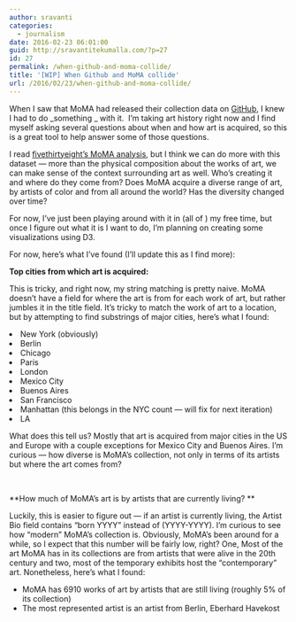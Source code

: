 ```yaml
---
author: sravanti
categories:
  - journalism
date: 2016-02-23 06:01:00
guid: http://sravantitekumalla.com/?p=27
id: 27
permalink: /when-github-and-moma-collide/
title: '[WIP] When Github and MoMA collide'
url: /2016/02/23/when-github-and-moma-collide/
---
```


When I saw that MoMA had released their collection data on [GitHub](https://github.com/MuseumofModernArt/collection), I knew I had to do _something _ with it.  I&#8217;m taking art history right now and I find myself asking several questions about when and how art is acquired, so this is a great tool to help answer some of those questions.

I read [fivethirtyeight&#8217;s MoMA analysis](http://fivethirtyeight.com/features/a-nerds-guide-to-the-2229-paintings-at-moma/), but I think we can do more with this dataset — more than the physical composition about the works of art, we can make sense of the context surrounding art as well. Who&#8217;s creating it and where do they come from? Does MoMA acquire a diverse range of art, by artists of color and from all around the world? Has the diversity changed over time?

For now, I&#8217;ve just been playing around with it in (all of ) my free time, but once I figure out what it is I want to do, I&#8217;m planning on creating some visualizations using D3.

For now, here&#8217;s what I&#8217;ve found (I&#8217;ll update this as I find more):

**Top cities from which art is acquired:**

This is tricky, and right now, my string matching is pretty naive. MoMA doesn&#8217;t have a field for where the art is from for each work of art, but rather jumbles it in the title field. It&#8217;s tricky to match the work of art to a location, but by attempting to find substrings of major cities, here&#8217;s what I found:

<li class="p1" style="text-align: left;">
  <span class="s1">New York (obviously)</span>
</li>
<li class="p1" style="text-align: left;">
  Berlin
</li>
<li class="p1" style="text-align: left;">
  Chicago
</li>
<li class="p1" style="text-align: left;">
  Paris
</li>
<li class="p1" style="text-align: left;">
  London
</li>
<li class="p1" style="text-align: left;">
  Mexico City
</li>
<li class="p1" style="text-align: left;">
  Buenos Aires
</li>
<li class="p1" style="text-align: left;">
  San Francisco
</li>
<li class="p1" style="text-align: left;">
  Manhattan (this belongs in the NYC count — will fix for next iteration)
</li>
<li class="p1" style="text-align: left;">
  LA
</li>

What does this tell us? Mostly that art is acquired from major cities in the US and Europe with a couple exceptions for Mexico City and Buenos Aires. I&#8217;m curious — how diverse is MoMA&#8217;s collection, not only in terms of its artists but where the art comes from?

&nbsp;

**How much of MoMA&#8217;s art is by artists that are currently living? **

Luckily, this is easier to figure out — if an artist is currently living, the Artist Bio field contains &#8220;born YYYY&#8221; instead of (YYYY-YYYY). I&#8217;m curious to see how &#8220;modern&#8221; MoMA&#8217;s collection is. Obviously, MoMA&#8217;s been around for a while, so I expect that this number will be fairly low, right? One, Most of the art MoMA has in its collections are from artists that were alive in the 20th century and two, most of the temporary exhibits host the &#8220;contemporary&#8221; art. Nonetheless, here&#8217;s what I found:

  * MoMA has 6910 works of art by artists that are still living (roughly 5% of its collection)
  * The most represented artist is an artist from Berlin, Eberhard Havekost

&nbsp;

&nbsp;
